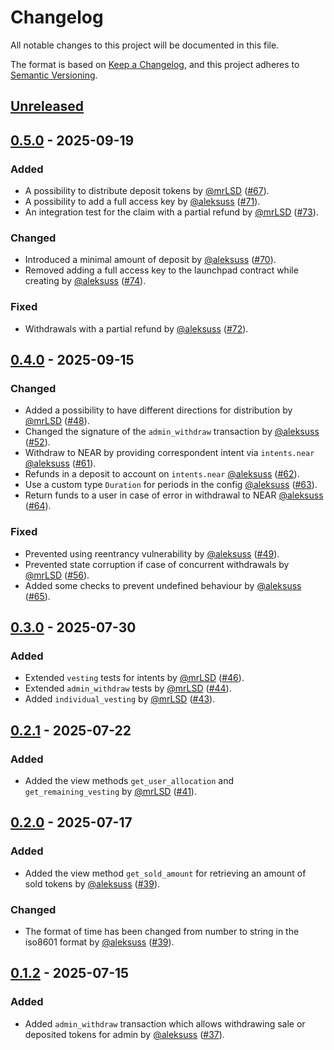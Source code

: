 # Changelog

All notable changes to this project will be documented in this file.

The format is based on [Keep a Changelog](https://keepachangelog.com/en/1.0.0/),
and this project adheres to [Semantic Versioning](https://semver.org/spec/v2.0.0.html).

## [Unreleased]

## [0.5.0] - 2025-09-19

### Added

- A possibility to distribute deposit tokens by [@mrLSD] ([#67]).
- A possibility to add a full access key by [@aleksuss] ([#71]).
- An integration test for the claim with a partial refund by [@mrLSD] ([#73]).

### Changed

- Introduced a minimal amount of deposit by [@aleksuss] ([#70]). 
- Removed adding a full access key to the launchpad contract while creating by [@aleksuss] ([#74]).

### Fixed

- Withdrawals with a partial refund by [@aleksuss] ([#72]).

[#67]: https://github.com/aurora-is-near/aurora-launchpad-contracts/pull/67
[#70]: https://github.com/aurora-is-near/aurora-launchpad-contracts/pull/70
[#71]: https://github.com/aurora-is-near/aurora-launchpad-contracts/pull/71
[#72]: https://github.com/aurora-is-near/aurora-launchpad-contracts/pull/72
[#73]: https://github.com/aurora-is-near/aurora-launchpad-contracts/pull/73
[#74]: https://github.com/aurora-is-near/aurora-launchpad-contracts/pull/74

## [0.4.0] - 2025-09-15

### Changed

- Added a possibility to have different directions for distribution by [@mrLSD] ([#48]).
- Changed the signature of the `admin_withdraw` transaction by [@aleksuss] ([#52]).
- Withdraw to NEAR by providing correspondent intent via `intents.near` [@aleksuss] ([#61]).
- Refunds in a deposit to account on `intents.near` [@aleksuss] ([#62]).
- Use a custom type `Duration` for periods in the config [@aleksuss] ([#63]).
- Return funds to a user in case of error in withdrawal to NEAR [@aleksuss] ([#64]).

### Fixed

- Prevented using reentrancy vulnerability by [@aleksuss] ([#49]).
- Prevented state corruption if case of concurrent withdrawals by [@mrLSD] ([#56]).
- Added some checks to prevent undefined behaviour by [@aleksuss] ([#65]).

[#48]: https://github.com/aurora-is-near/aurora-launchpad-contracts/pull/48
[#49]: https://github.com/aurora-is-near/aurora-launchpad-contracts/pull/49
[#52]: https://github.com/aurora-is-near/aurora-launchpad-contracts/pull/52
[#56]: https://github.com/aurora-is-near/aurora-launchpad-contracts/pull/56
[#61]: https://github.com/aurora-is-near/aurora-launchpad-contracts/pull/61
[#62]: https://github.com/aurora-is-near/aurora-launchpad-contracts/pull/62
[#63]: https://github.com/aurora-is-near/aurora-launchpad-contracts/pull/63
[#64]: https://github.com/aurora-is-near/aurora-launchpad-contracts/pull/64
[#65]: https://github.com/aurora-is-near/aurora-launchpad-contracts/pull/65

## [0.3.0] - 2025-07-30

### Added

- Extended `vesting` tests for intents by [@mrLSD] ([#46]).
- Extended `admin_withdraw` tests by [@mrLSD] ([#44]).
- Added `individual_vesting` by [@mrLSD] ([#43]).

[#43]: https://github.com/aurora-is-near/aurora-launchpad-contracts/pull/43
[#44]: https://github.com/aurora-is-near/aurora-launchpad-contracts/pull/44
[#46]: https://github.com/aurora-is-near/aurora-launchpad-contracts/pull/46

## [0.2.1] - 2025-07-22

### Added

- Added the view methods `get_user_allocation` and `get_remaining_vesting` by [@mrLSD] ([#41]).

[#41]: https://github.com/aurora-is-near/aurora-launchpad-contracts/pull/41

## [0.2.0] - 2025-07-17

### Added

- Added the view method `get_sold_amount` for retrieving an amount of sold tokens by [@aleksuss] ([#39]).

### Changed

- The format of time has been changed from number to string in the iso8601 format by [@aleksuss] ([#39]).

[#39]: https://github.com/aurora-is-near/aurora-launchpad-contracts/pull/39

## [0.1.2] - 2025-07-15

### Added

- Added `admin_withdraw` transaction which allows withdrawing sale or deposited tokens for admin by [@aleksuss] ([#37]).

[#37]: https://github.com/aurora-is-near/aurora-launchpad-contracts/pull/37

[Unreleased]: https://github.com/aurora-is-near/aurora-launchpad-contracts/compare/0.5.0...master
[0.5.0]: https://github.com/aurora-is-near/aurora-launchpad-contracts/compare/0.4.0...0.5.0
[0.4.0]: https://github.com/aurora-is-near/aurora-launchpad-contracts/compare/0.3.0...0.4.0
[0.3.0]: https://github.com/aurora-is-near/aurora-launchpad-contracts/compare/0.2.1...0.3.0
[0.2.1]: https://github.com/aurora-is-near/aurora-launchpad-contracts/compare/0.2.0...0.2.1
[0.2.0]: https://github.com/aurora-is-near/aurora-launchpad-contracts/compare/0.1.2...0.2.0
[0.1.2]: https://github.com/aurora-is-near/aurora-launchpad-contracts/compare/0.1.1...0.1.2

[@aleksuss]: https://github.com/aleksuss
[@mrLSD]: https://github.com/mrLSD
